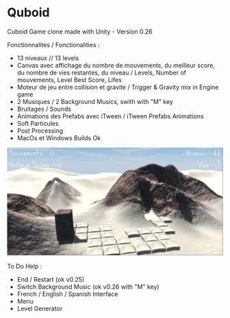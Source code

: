 # Quboid
 Cuboid Game clone made with Unity - Version 0.26

Fonctionnalites / Fonctionalities :
- 13 niveaux // 13 levels
- Canvas avec affichage du nombre de mouvements, du meilleur score, du nombre de vies restantes, du niveau / Levels, Number of mouvements, Level Best Score, Lifes
- Moteur de jeu entre collision et gravite / Trigger & Gravity mix in Engine game
- 2 Musiques / 2 Background Musics, swith with "M" key
- Bruitages / Sounds
- Animations des Prefabs avec iTween / iTween Prefabs Animations
- Soft Particules
- Post Processing
- MacOs et Windows Builds Ok

<img src="Capture.png" width="640">

To Do Help :
- End / Restart (ok v0.25)
- Switch Background Music (ok v0.26 with "M" key)
- French / English / Spanish Interface
- Menu
- Level Generator

